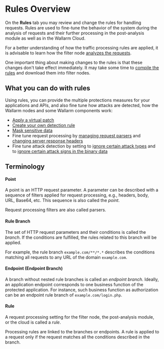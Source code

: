 [link-request-processing]:      request-processing.md
[link-rules-compiling]:         compiling.md


# Rules Overview

On the **Rules** tab you may review and change the rules for handling requests. Rules are used to fine-tune the behavior of the system during the analysis of requests and their further processing in the post-analysis module as well as in the Wallarm Cloud.

For a better understanding of how the traffic processing rules are applied, it is advisable to learn how the filter node [analyzes the requests][link-request-processing].

One important thing about making changes to the rules is that these changes don't take effect immediately. It may take some time to [compile the rules][link-rules-compiling] and download them into filter nodes.

## What you can do with rules

Using rules, you can provide the multiple protections measures for your applications and APIs, and also fine tune how attacks are detected, how the Wallarm nodes and some Wallarm components work:

* [Apply a virtual patch](../../user-guides/rules/vpatch-rule.md)
* [Create your own detection rule](../../user-guides/rules/regex-rule.md)
* [Mask sensitive data](../../user-guides/rules/sensitive-data-rule.md)
* Fine tune request processing by [managing request parsers](../../user-guides/rules/request-processing.md#managing-parsers) and [changing server response headers](../../user-guides/rules/request-processing.md#changing-server-response-headers)
* Fine tune attack detection by setting to [ignore certain attack types](../../about-wallarm/protecting-against-attacks.md#ignoring-certain-attack-types) and to [ignore certain attack signs in the binary data](../../about-wallarm/protecting-against-attacks.md#ignoring-certain-attack-signs-in-the-binary-data)

## Terminology

#### Point

A point is an HTTP request parameter. A parameter can be described with a sequence of filters applied for request processing, e.g., headers, body, URL, Base64, etc. This sequence is also called the *point*.

Request processing filters are also called parsers.


#### Rule Branch

The set of HTTP request parameters and their conditions is called the *branch*. If the conditions are fulfilled, the rules related to this branch will be applied.

For example, the rule branch `example.com/**/*.*` describes the conditions matching all requests to any URL of the domain `example.com`.


#### Endpoint (Endpoint Branch)
A branch without nested rule branches is called an *endpoint branch*. Ideally, an application endpoint corresponds to one business function of the protected application. For instance, such business function as authorization can be an endpoint rule branch of `example.com/login.php`.


#### Rule
A request processing setting for the filter node, the post-analysis module, or the cloud is called a *rule*.

Processing rules are linked to the branches or endpoints. A rule is applied to a request only if the request matches all the conditions described in the branch.
